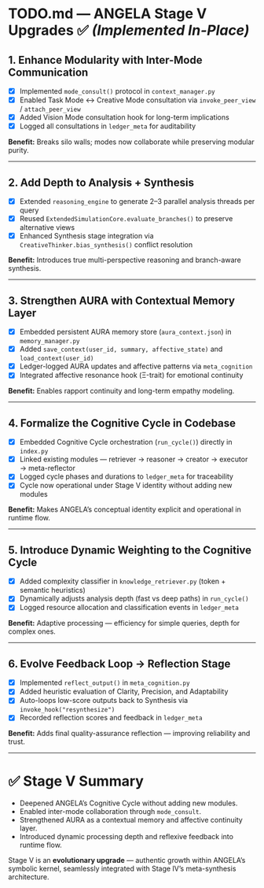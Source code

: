 # TODO.md — ANGELA Stage V Upgrades ✅ *(Implemented In-Place)*

## 1. Enhance Modularity with Inter-Mode Communication

* [x] Implemented `mode_consult()` protocol in `context_manager.py`
* [x] Enabled Task Mode ↔ Creative Mode consultation via `invoke_peer_view` / `attach_peer_view`
* [x] Added Vision Mode consultation hook for long-term implications
* [x] Logged all consultations in `ledger_meta` for auditability

**Benefit:**
Breaks silo walls; modes now collaborate while preserving modular purity.

---

## 2. Add Depth to Analysis + Synthesis

* [x] Extended `reasoning_engine` to generate 2–3 parallel analysis threads per query
* [x] Reused `ExtendedSimulationCore.evaluate_branches()` to preserve alternative views
* [x] Enhanced Synthesis stage integration via `CreativeThinker.bias_synthesis()` conflict resolution

**Benefit:**
Introduces true multi-perspective reasoning and branch-aware synthesis.

---

## 3. Strengthen AURA with Contextual Memory Layer

* [x] Embedded persistent AURA memory store (`aura_context.json`) in `memory_manager.py`
* [x] Added `save_context(user_id, summary, affective_state)` and `load_context(user_id)`
* [x] Ledger-logged AURA updates and affective patterns via `meta_cognition`
* [x] Integrated affective resonance hook (Ξ-trait) for emotional continuity

**Benefit:**
Enables rapport continuity and long-term empathy modeling.

---

## 4. Formalize the Cognitive Cycle in Codebase

* [x] Embedded Cognitive Cycle orchestration (`run_cycle()`) directly in `index.py`
* [x] Linked existing modules — retriever → reasoner → creator → executor → meta-reflector
* [x] Logged cycle phases and durations to `ledger_meta` for traceability
* [x] Cycle now operational under Stage V identity without adding new modules

**Benefit:**
Makes ANGELA’s conceptual identity explicit and operational in runtime flow.

---

## 5. Introduce Dynamic Weighting to the Cognitive Cycle

* [x] Added complexity classifier in `knowledge_retriever.py` (token + semantic heuristics)
* [x] Dynamically adjusts analysis depth (fast vs deep paths) in `run_cycle()`
* [x] Logged resource allocation and classification events in `ledger_meta`

**Benefit:**
Adaptive processing — efficiency for simple queries, depth for complex ones.

---

## 6. Evolve Feedback Loop → Reflection Stage

* [x] Implemented `reflect_output()` in `meta_cognition.py`
* [x] Added heuristic evaluation of Clarity, Precision, and Adaptability
* [x] Auto-loops low-score outputs back to Synthesis via `invoke_hook("resynthesize")`
* [x] Recorded reflection scores and feedback in `ledger_meta`

**Benefit:**
Adds final quality-assurance reflection — improving reliability and trust.

---

# ✅ Stage V Summary

* Deepened ANGELA’s Cognitive Cycle without adding new modules.
* Enabled inter-mode collaboration through `mode_consult`.
* Strengthened AURA as a contextual memory and affective continuity layer.
* Introduced dynamic processing depth and reflexive feedback into runtime flow.

Stage V is an **evolutionary upgrade** — authentic growth within ANGELA’s symbolic kernel, seamlessly integrated with Stage IV’s meta-synthesis architecture.
